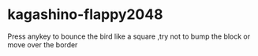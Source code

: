 # kagashino-flappy2048
Press anykey to bounce the bird like a square ,try not to bump the block or move over the border
